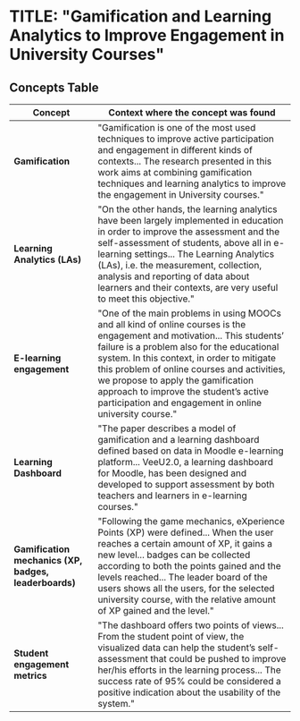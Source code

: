 # TITLE: "Gamification and Learning Analytics to Improve Engagement in University Courses"  
## Concepts Table  
| Concept | Context where the concept was found |  
|-----------|----------|  
| **Gamification** | "Gamification is one of the most used techniques to improve active participation and engagement in different kinds of contexts... The research presented in this work aims at combining gamification techniques and learning analytics to improve the engagement in University courses." |  
| **Learning Analytics (LAs)** | "On the other hands, the learning analytics have been largely implemented in education in order to improve the assessment and the self-assessment of students, above all in e-learning settings... The Learning Analytics (LAs), i.e. the measurement, collection, analysis and reporting of data about learners and their contexts, are very useful to meet this objective." |  
| **E-learning engagement** | "One of the main problems in using MOOCs and all kind of online courses is the engagement and motivation... This students’ failure is a problem also for the educational system. In this context, in order to mitigate this problem of online courses and activities, we propose to apply the gamification approach to improve the student’s active participation and engagement in online university course." |  
| **Learning Dashboard** | "The paper describes a model of gamification and a learning dashboard defined based on data in Moodle e-learning platform... VeeU2.0, a learning dashboard for Moodle, has been designed and developed to support assessment by both teachers and learners in e-learning courses." |  
| **Gamification mechanics (XP, badges, leaderboards)** | "Following the game mechanics, eXperience Points (XP) were defined... When the user reaches a certain amount of XP, it gains a new level... badges can be collected according to both the points gained and the levels reached... The leader board of the users shows all the users, for the selected university course, with the relative amount of XP gained and the level." |  
| **Student engagement metrics** | "The dashboard offers two points of views... From the student point of view, the visualized data can help the student’s self-assessment that could be pushed to improve her/his efforts in the learning process... The success rate of 95% could be considered a positive indication about the usability of the system." |